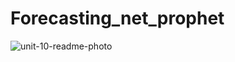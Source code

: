 # Forecasting_net_prophet

![unit-10-readme-photo](https://user-images.githubusercontent.com/89318890/165640615-5d76247d-d6a8-41f9-a15c-25774dd89295.png)
